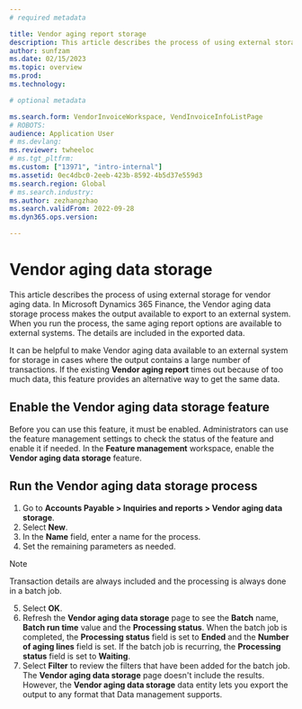```yaml
---
# required metadata

title: Vendor aging report storage
description: This article describes the process of using external storage for vendor aging data. 
author: sunfzam
ms.date: 02/15/2023
ms.topic: overview
ms.prod: 
ms.technology: 

# optional metadata

ms.search.form: VendorInvoiceWorkspace, VendInvoiceInfoListPage
# ROBOTS: 
audience: Application User
# ms.devlang: 
ms.reviewer: twheeloc
# ms.tgt_pltfrm: 
ms.custom: ["13971", "intro-internal"]
ms.assetid: 0ec4dbc0-2eeb-423b-8592-4b5d37e559d3
ms.search.region: Global
# ms.search.industry: 
ms.author: zezhangzhao
ms.search.validFrom: 2022-09-28
ms.dyn365.ops.version: 

---
```

# Vendor aging data storage

This article describes the process of using external storage for vendor aging data. In Microsoft Dynamics 365 Finance, the Vendor aging data storage process makes the output available to export to an external system. When you run the process, the same aging report options are available to external systems. The details are included in the exported data.

It can be helpful to make Vendor aging data available to an external system for storage in cases where the output contains a large number of transactions. If the existing **Vendor aging report** times out because of too much data, this feature provides an alternative way to get the same data.


## Enable the Vendor aging data storage feature

Before you can use this feature, it must be enabled. Administrators can use the feature management settings to check the status of the feature and enable it if needed. 
In the **Feature management** workspace, enable the **Vendor aging data storage** feature. 

## Run the Vendor aging data storage process
1.	Go to **Accounts Payable > Inquiries and reports > Vendor aging data storage**.
2.	Select **New**.
3.	In the **Name** field, enter a name for the process.
4.	Set the remaining parameters as needed.

>[!Note]
> Transaction details are always included and the processing is always done in a batch job.

5.	Select **OK**.
6.	Refresh the **Vendor aging data storage** page to see the **Batch** name, **Batch run time** value and the **Processing status**. When the batch job is completed, the **Processing status** field is set to **Ended** and the **Number of aging lines** field is set. If the batch job is recurring, the **Processing status** field is set to **Waiting**.
7.	Select **Filter** to review the filters that have been added for the batch job.
The **Vendor aging data storage** page doesn't include the results. However, the **Vendor aging data storage** data entity lets you export the output to any format that Data management supports.

